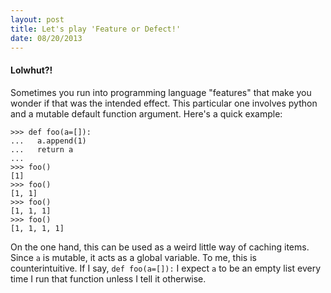 ```yaml
---
layout: post
title: Let's play 'Feature or Defect!'
date: 08/20/2013
---
```


#### Lolwhut?!

Sometimes you run into programming language "features" that make you wonder if that was the intended effect. This particular one involves python and a mutable default function argument. Here's a quick example:

<!--more-->

    >>> def foo(a=[]):
    ...   a.append(1)
    ...   return a
    ... 
    >>> foo()
    [1]
    >>> foo()
    [1, 1]
    >>> foo()
    [1, 1, 1]
    >>> foo()
    [1, 1, 1, 1]

On the one hand, this can be used as a weird little way of caching items. Since `a` is mutable, it acts as a global variable. To me, this is counterintuitive. If I say, `def foo(a=[]):` I expect `a` to be an empty list every time I run that function unless I tell it otherwise.
